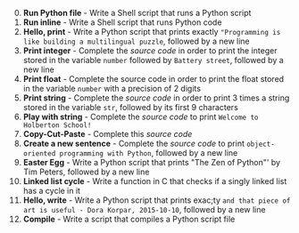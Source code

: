 0. **Run Python file** - Write a Shell script that runs a Python script
1. **Run inline** - Write a Shell script that runs Python code
2. **Hello, print** - Write a Python script that prints exactly `"Programming is like building a multilingual puzzle`, followed by a new line
3. **Print integer** - Complete the *source code* in order to print the integer stored in the variable `number` followed by `Battery street`, followed by a new line
4. **Print float** - Complete the source code in order to print the float stored in the variable `number` with a precision of 2 digits
5. **Print string** - Complete the *source code* in order to print 3 times a string stored in the variable `str`, followed by its first 9 characters
6. **Play with string** - Complete the *source code* to print `Welcome to Holberton School!`
7. **Copy-Cut-Paste** - Complete this *source code*
8. **Create a new sentence** - Complete the *source code* to print `object-oriented programming with Python`, followed by a new line
9. **Easter Egg** - Write a Python script that prints "The Zen of Python"' by Tim Peters, followed by a new line
10. **Linked list cycle** - Write a function in C that checks if a singly linked list has a cycle in it
11. **Hello, write** - Write a Python script that prints exac;ty `and that piece of art is useful - Dora Korpar, 2015-10-10`, followed by a new line
12. **Compile** - Write a script that compiles a Python script file
